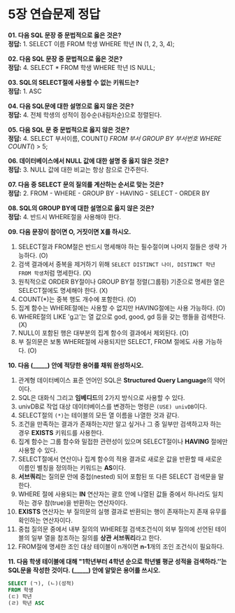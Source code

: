 # 5장 연습문제 정답

**01. 다음 SQL 문장 중 문법적으로 옳은 것은?**  
**정답:** 1. SELECT 이름 FROM 학생 WHERE 학년 IN (1, 2, 3, 4);

**02. 다음 SQL 문장 중 문법적으로 옳은 것은?**  
**정답:** 4. SELECT * FROM 학생 WHERE 학년 IS NULL;

**03. SQL의 SELECT절에 사용할 수 없는 키워드는?**  
**정답:** 1. ASC

**04. 다음 SQL문에 대한 설명으로 옳지 않은 것은?**  
**정답:** 4. 전체 학생의 성적이 점수순(내림차순)으로 정렬된다.

**05. 다음 SQL 문 중 문법적으로 옳지 않은 것은?**  
**정답:** 4. SELECT 부서이름, COUNT(*) FROM 부서 GROUP BY 부서번호 WHERE COUNT(*) > 5;

**06. 데이터베이스에서 NULL 값에 대한 설명 중 옳지 않은 것은?**  
**정답:** 3. NULL 값에 대한 비교는 항상 참으로 간주한다.

**07. 다음 중 SELECT 문의 질의를 계산하는 순서로 맞는 것은?**  
**정답:** 2. FROM - WHERE - GROUP BY - HAVING - SELECT - ORDER BY

**08. SQL의 GROUP BY에 대한 설명으로 옳지 않은 것은?**  
**정답:** 4. 반드시 WHERE절을 사용해야 한다.

**09. 다음 문장이 참이면 O, 거짓이면 X를 하시오.**  
1. SELECT절과 FROM절은 반드시 명세해야 하는 필수절이며 나머지 절들은 생략 가능하다. (O)  
2. 검색 결과에서 중복을 제거하기 위해 `SELECT DISTINCT 나이, DISTINCT 학년 FROM 학생`처럼 명세한다. (X)  
3. 원칙적으로 ORDER BY절이나 GROUP BY절 정렬(그룹핑) 기준으로 명세한 열은 SELECT절에도 명세해야 한다. (X)  
4. COUNT(*)는 중복 행도 개수에 포함한다. (O)  
5. 집계 함수는 WHERE절에는 사용할 수 없지만 HAVING절에는 사용 가능하다. (O)  
6. WHERE절의 LIKE 'g고'는 열 값으로 god, good, gd 등을 갖는 행들을 검색한다. (X)  
7. NULL이 포함된 행은 대부분의 집계 함수의 결과에서 제외된다. (O)  
8. 부 질의문은 보통 WHERE절에 사용되지만 SELECT, FROM 절에도 사용 가능하다. (O)  

**10. 다음 (_____) 안에 적당한 용어를 채워 완성하시오.**  
1. 관계형 데이터베이스 표준 언어인 SQL은 **Structured Query Language**의 약어이다.  
2. SQL은 대화식 그리고 **임베디드**의 2가지 방식으로 사용할 수 있다.  
3. univDB로 작업 대상 데이터베이스를 변경하는 명령은 `(USE) univDB`이다.  
4. SELECT절의 `(*)`는 테이블의 모든 열 이름을 나열한 것과 같다.  
5. 조건을 만족하는 결과가 존재하는지만 알고 싶거나 그 중 일부만 검색하고자 하는 경우 **EXISTS** 키워드를 사용한다.  
6. 집계 함수는 그룹 함수와 밀접한 관련성이 있으며 SELECT절이나 **HAVING** 절에만 사용할 수 있다.  
7. SELECT절에서 연산이나 집계 함수의 적용 결과로 새로운 값을 반환할 때 새로운 이름인 별칭을 정의하는 키워드는 **AS**이다.  
8. **서브쿼리**는 질의문 안에 중첩(nested) 되어 포함된 또 다른 SELECT 검색문을 말한다.  
9. WHERE 절에 사용되는 **IN** 연산자는 괄호 안에 나열된 값들 중에서 하나라도 일치하는 경우 참(true)을 반환하는 연산자이다.  
10. **EXISTS** 연산자는 부 질의문의 실행 결과로 반환되는 행이 존재하는지 존재 유무를 확인하는 연산자이다.  
11. 중첩 질의문 중에서 내부 질의의 WHERE절 검색조건식이 외부 질의에 선언된 테이블의 일부 열을 참조하는 질의를 **상관 서브쿼리**라고 한다.  
12. FROM절에 명세한 조인 대상 테이블이 n개이면 **n-1**개의 조인 조건식이 필요하다.  

**11. 다음 학생 테이블에 대해 "1학년부터 4학년 순으로 학년별 평균 성적을 검색하라.’’는 SQL문을 작성한 것이다. (_____) 안에 알맞은 용어를 쓰시오.**  

```sql
SELECT (ㄱ), (ㄴ)(성적)
FROM 학생
(ㄷ) 학년
(ㄹ) 학년 ASC
